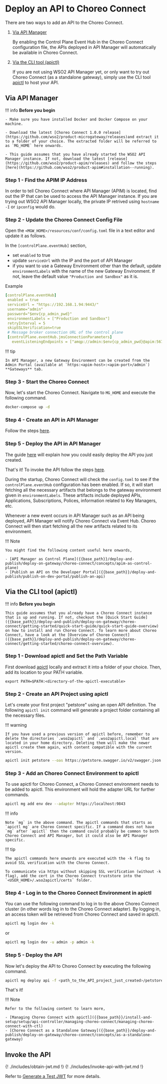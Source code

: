 # Deploy an API to Choreo Connect

There are two ways to add an API to the Choreo Connect.

1. [Via API Manager](#via-api-manager)

    By enabling the Control Plane Event Hub in the Choreo Connect configuration file, the APIs deployed in API Manager will automatically be available in Choreo Connect. 

2. [Via the CLI tool (apictl)](#via-the-cli-tool-apictl)

    If you are not using WSO2 API Manager yet, or only want to try out Choreo Connect (as a standalone gateway), simply use the CLI tool [apictl](https://github.com/wso2/product-apim-tooling/releases) to host your API.

## Via API Manager

!!! info
    **Before you begin**

    - Make sure you have installed Docker and Docker Compose on your machine.

    - Download the latest [Choreo Connect 1.0.0 release](https://github.com/wso2/product-microgateway/releases)and extract it to a folder of your choice. The extracted folder will be referred to as `MG_HOME` here onwards.

    - This guide assumes that you have already started the WSO2 API Manager instance. If not, download the latest [release](https://github.com/wso2/product-apim/releases) and follow the steps [here](https://github.com/wso2/product-apim#installation--running).

### Step 1 - Find the APIM IP Address

In order to tell Choreo Connect where API Manager (APIM) is located, find out the IP that can be used to access the API Manager instance. If you are trying out WSO2 API Manager locally, the private IP retrived using `hostname -I` or `ipconfig` would do.

### Step 2 - Update the Choreo Connect Config File

Open the `<MGW_HOME>/resources/conf/config.toml` file in a text editor and update it as follows.

In the `[controlPlane.eventHub]` section,

 - set `enabled` to true
 - update `serviceUrl` with the IP and the port of API Manager
 - if you want to use a Gateway Environment other than the default, update `environmentLabels` with the name of the new Gateway Environment. If not, leave the default value `"Production and Sandbox"` as it is.

 Example
 ``` yaml
 [controlPlane.eventHub]
  enabled = true
  serviceUrl = "https://192.168.1.94:9443/"
  username="admin"
  password="$env{cp_admin_pwd}"
  environmentLabels = ["Production and Sandbox"]
  retryInterval = 5
  skipSSLVerification=true
  # Message broker connection URL of the control plane
  [controlPlane.eventHub.jmsConnectionParameters]
    eventListeningEndpoints = ["amqp://admin:$env{cp_admin_pwd}@apim:5672?retries='10'&connectdelay='30'"]
 ``` 

!!! tip

    In API Manager, a new Gateway Environment can be created from the Admin Portal (available at `https:<apim-host>:<apim-port>/admin`) **Gateways** tab.

### Step 3 - Start the Choreo Connect

Now, let's start the Choreo Connect. Navigate to `MG_HOME` and execute the following command.
    
``` bash
docker-compose up -d
```

### Step 4 - Create an API in API Manager

Follow the steps [here]({{base_path}}/design/create-api/create-a-rest-api/).

### Step 5 - Deploy the API in API Manager

 The guide [here]({{base_path}}/deploy-and-publish/deploy-on-gateway/deploy-api/deploy-an-api) will explain how you could easily deploy the API you just created.

That's it! To invoke the API follow the steps [here](#invoke-the-api).


During the startup, Choreo Connect will check the `config.toml` to see if the `controlPlane.eventHub` configuration has been enabled. If so, it will start fetching all the necessary artifacts that belongs to the gateway environment given in `environmentLabels`. These artifacts include deployed APIs, Applications, Subscriptions, Polices, information related to Key Managers, etc.

Whenever a new event occurs in API Manager such as an API being deployed, API Manager will notify Choreo Connect via Event Hub. Choreo Connect will then start fetching all the new artifacts related to its environment. 

!!! Note 

    You might find the following content useful here onwards,

    - [API Manager as Control Plane]({{base_path}}/deploy-and-publish/deploy-on-gateway/choreo-connect/concepts/apim-as-control-plane) 
    - [Publish an API on the Developer Portal]({{base_path}}/deploy-and-publish/publish-on-dev-portal/publish-an-api)


## Via the CLI tool (apictl) 

!!! info
    **Before you begin**

    This guide assumes that you already have a Choreo Connect instance that is up and running. If not, checkout the [Quick Start Guide]({{base_path}}/deploy-and-publish/deploy-on-gateway/choreo-connect/getting-started/quick-start-guide/quick-start-guide-overview) on how to install and run Choreo Connect. To learn more about Choreo Connect, have a look at the [Overview of Choreo Connect]({{base_path}}/deploy-and-publish/deploy-on-gateway/choreo-connect/getting-started/choreo-connect-overview). 

### Step 1 - Download apictl and Set the Path Variable 

First download [apictl](https://github.com/wso2/product-apim-tooling/releases) locally and extract it into a folder of your choice. Then, add its location to your PATH variable.

```
export PATH=$PATH:<directory-of-the-apictl-executable>
```

### Step 2 - Create an API Project using apictl

Let's create your first project "petstore" using an open API definition. The following `apictl init` command will generate a project folder containing all the necessary files.

!!! warning

    If you have used a previous version of apictl before, remember to delete the directories `.wso2apictl` and `.wso2apictl.local` that are located in your home directory. Deleting them will make the newer apictl create them again, with content compatible with the current version.

``` bash
apictl init petstore --oas https://petstore.swagger.io/v2/swagger.json
```

### Step 3 - Add an Choreo Connect Environment to apictl

To use apictl for Choreo Connect, a Choreo Connect environment needs to be added to apictl. This environment will hold the adapter URL for further commands.

``` bash
apictl mg add env dev --adapter https://localhost:9843
```

!!! info

    Note `mg` in the above command. The apictl commands that starts as `apictl mg` are Choreo Connect specific. If a command does not have `mg` after `apictl` then the command could probably be common to both Choreo Connect and API Manager, but it could also be API Manager specific. 

!!! tip

    The apictl commands here onwards are executed with the -k flag to avoid SSL verification with the Choreo Connect.

    To communicate via https without skipping SSL verification (without -k flag), add the cert in the Choreo Connect truststore into the `<USER_HOME>/.wso2apictl/certs` folder.

### Step 4 - Log in to the Choreo Connect Environment in apictl

You can use the following command to log in to the above Choreo Connect cluster (in other words log in to the Choreo Connect adapter). By logging in, an access token will be retrieved from Choreo Connect and saved in apictl.

``` bash
apictl mg login dev -k
```

or

``` bash
apictl mg login dev -u admin -p admin -k
```

### Step 5 - Deploy the API

Now let's deploy the API to Choreo Connect by executing the following command.

``` bash
apictl mg deploy api -f <path_to_the_API_project_just_created>/petstore -e dev -k
```

That's it!

!!! Note 

    Refer to the following content to learn more,

    - [Managing Choreo Connect with apictl]({{base_path}}/install-and-setup/setup/api-controller/managing-choreo-connect/managing-choreo-connect-with-ctl)
    - [Choreo Connect as a Standalone Gateway]({{base_path}}/deploy-and-publish/deploy-on-gateway/choreo-connect/concepts/as-a-standalone-gateway)

## Invoke the API
{! ./includes/obtain-jwt.md !}
{! ./includes/invoke-api-with-jwt.md !}

<!-- brought the following here because the path becomes relative when included in the includes folder -->
Refer to [Generate a Test JWT]({{base_path}}/deploy-and-publish/deploy-on-gateway/choreo-connect/security/generate-a-test-jwt.md) for more details.
